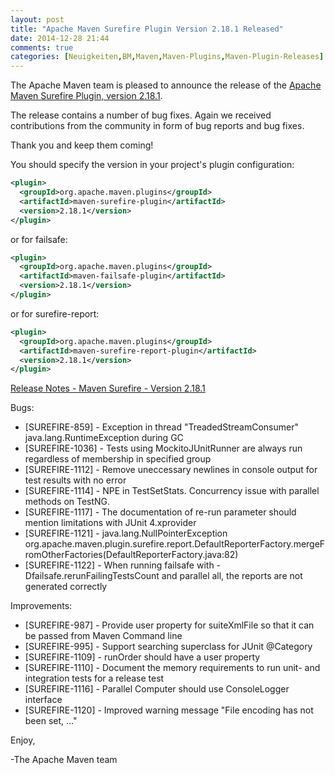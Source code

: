 ```yaml
---
layout: post
title: "Apache Maven Surefire Plugin Version 2.18.1 Released"
date: 2014-12-28 21:44
comments: true
categories: [Neuigkeiten,BM,Maven,Maven-Plugins,Maven-Plugin-Releases]
---
```

The Apache Maven team is pleased to announce the release of the 
[Apache Maven Surefire Plugin, version 2.18.1](http://maven.apache.org/plugins/maven-surefire-plugin/).

The release contains a number of bug fixes.
Again we received contributions from the community in form of bug reports
and bug fixes.

Thank you and keep them coming!


You should specify the version in your project's plugin configuration:

``` xml
<plugin>
  <groupId>org.apache.maven.plugins</groupId>
  <artifactId>maven-surefire-plugin</artifactId>
  <version>2.18.1</version>
</plugin>
```

or for failsafe:

``` xml
<plugin>
  <groupId>org.apache.maven.plugins</groupId>
  <artifactId>maven-failsafe-plugin</artifactId>
  <version>2.18.1</version>
</plugin>
```

or for surefire-report:

``` xml
<plugin>
  <groupId>org.apache.maven.plugins</groupId>
  <artifactId>maven-surefire-report-plugin</artifactId>
  <version>2.18.1</version>
</plugin>
```


<!-- more -->

[Release Notes - Maven Surefire - Version 2.18.1](http://jira.codehaus.org/secure/ReleaseNote.jspa?projectId=10541&version=20814)

Bugs:

 * [SUREFIRE-859] - Exception in thread "TreadedStreamConsumer" java.lang.RuntimeException during GC
 * [SUREFIRE-1036] - Tests using MockitoJUnitRunner are always run regardless of membership in specified group
 * [SUREFIRE-1112] - Remove uneccessary newlines in console output for test results with no error
 * [SUREFIRE-1114] - NPE in TestSetStats. Concurrency issue with parallel methods on TestNG.
 * [SUREFIRE-1117] - The documentation of re-run parameter should mention limitations with JUnit 4.xprovider
 * [SUREFIRE-1121] - java.lang.NullPointerException org.apache.maven.plugin.surefire.report.DefaultReporterFactory.mergeFromOtherFactories(DefaultReporterFactory.java:82)
 * [SUREFIRE-1122] - When running failsafe with -Dfailsafe.rerunFailingTestsCount and parallel all, the reports are not
generated correctly

Improvements:

 * [SUREFIRE-987] - Provide user property for suiteXmlFile so that it can be passed from Maven Command line
 * [SUREFIRE-995] - Support searching superclass for JUnit @Category
 * [SUREFIRE-1109] - runOrder should have a user property
 * [SUREFIRE-1110] - Document the memory requirements to run unit- and integration tests for a release test
 * [SUREFIRE-1116] - Parallel Computer should use ConsoleLogger interface
 * [SUREFIRE-1120] - Improved warning message "File encoding has not been set, ..."

Enjoy,

-The Apache Maven team

